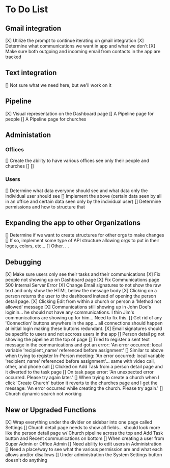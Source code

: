 # To Do List

## Gmail integration

[X] Utilize the prompt to continue iterating on gmail integration
[X] Determine what communications we want in app and what we don't
[X] Make sure both outgoing and incoming email from contacts in the app are tracked

## Text integration

[] Not sure what we need here, but we'll work on it

## Pipeline

[X] Visual representation on the Dashboard page
[] A Pipeline page for people
[] A Pipeline page for churches

## Administation

### Offices

[] Create the ability to have various offices see only their people and churches
[]
[]

### Users

[] Determine what data everyone should see and what data only the individual user should see
[] Implement the above (certain data seen by all in an office and certain data seen only by the individual user)
[] Determine permissions and how to structure that

## Expanding the app to other Organizations

[] Determine if we want to create structures for other orgs to make changes
[] If so, implement some type of API structure allowing orgs to put in their logos, colors, etc...
[] Other. . .

## Debugging

[X] Make sure users only see their tasks and their communications
[X] Fix people not showing up on Dashboard page
[X] Fix Communications page 500 Internal Server Error
[X] Change Email signatures to not show the raw text and only show the HTML below the message body
[X] Clicking on a person returns the user to the dashboard instead of opening the person detail page.
[X] Clicking Edit from within a church or person a 'Method not allowed' message
[X] Communications still showing up in John Doe's loginin...  he should not have any communications. I thin Jim's communications are showing up for him... Need to fix this.
[] Get rid of any 'Connection' buttons anywhere in the app... all connections should happen at initial login making these buttons redundant.
[X] Email signatures should be specific to users and not accross users in the app
[] Person detail pg not showing the pipeline at the top of page
[] Tried to register a sent text message in the communications and got an error: 'An error occurred: local variable 'recipient_name' referenced before assignment'
[] Similar to above when trying to register In-Person meeting: 'An error occurred: local variable 'recipient_name' referenced before assignment'... same with video call, other, and phone call
[] Clicked on Add Task from a person detail page and it diverted to the task page
[] On task page error: 'An unexpected error occurred. Please try again later.'
[] When trying to create a church when I click 'Create Church' button it reverts to the churches page and I get the message: 'An error occurred while creating the church. Please try again.'
[] Church dynamic search not working

## New or Upgraded Functions

[X] Wrap everything under the divider on sidebar into one page called Settings
[] Church detail page needs to show all fields... should look more like the person detail page w/ Church pipeline across the top and Add Task button and Recent communications on bottom
[] When creating a user from Super Admin or Office Admin
[] Need ability to edit users in Administration
[] Need a place/way to see what the various permission are and what each allows and/or disallows
[] Under administration the System Settings button doesn't do anything
